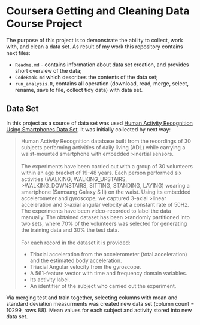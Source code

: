 # Coursera Getting and Cleaning Data Course Project

The purpose of this project is to demonstrate the ability to collect, work with, and clean a data set.
As result of my work this repository contains next files:
- `Readme.md` - contains information about data set creation, and provides short overview of the data;
- `CodeBook.md` which describes the contents of the data set; 
- `run_analysis.R`, contains all operation (download, read, merge, select, rename, save to file, collect tidy data) with data set. 


## Data Set
In this project as a source of data set was used [Human Activity Recognition Using Smartphones Data Set](http://archive.ics.uci.edu/ml/datasets/Human+Activity+Recognition+Using+Smartphones). It was initially collected by next way:
>Human Activity Recognition database built from the recordings of 30 subjects performing activities of daily living (ADL) while carrying a waist-mounted smartphone with embedded >inertial sensors.</br></br>
>The experiments have been carried out with a group of 30 volunteers within an age bracket of 19-48 years. Each person performed six activities (WALKING, WALKING_UPSTAIRS, >WALKING_DOWNSTAIRS, SITTING, STANDING, LAYING) wearing a smartphone (Samsung Galaxy S II) on the waist. Using its embedded accelerometer and gyroscope, we captured 3-axial >linear acceleration and 3-axial angular velocity at a constant rate of 50Hz. The experiments have been video-recorded to label the data manually. The obtained dataset has been >randomly partitioned into two sets, where 70% of the volunteers was selected for generating the training data and 30% the test data. </br></br>
>For each record in the dataset it is provided:
>- Triaxial acceleration from the accelerometer (total acceleration) and the estimated body acceleration.
>- Triaxial Angular velocity from the gyroscope.
>- A 561-feature vector with time and frequency domain variables.
>- Its activity label.
>- An identifier of the subject who carried out the experiment.

Via merging test and train together, selecting columns with mean and standard deviation measurments was created new data set (column count = 10299, rows 88). Mean values for each subject and activity stored into new data set.

